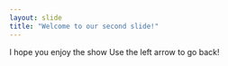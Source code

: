 ```yaml
---
layout: slide
title: "Welcome to our second slide!"
---
```

I hope you enjoy the show
Use the left arrow to go back!

